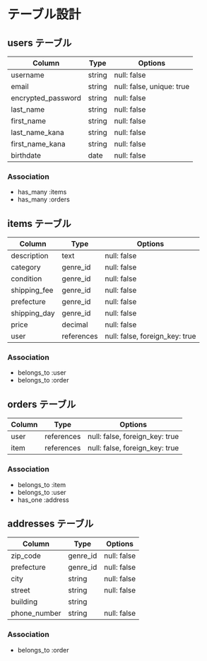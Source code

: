 # テーブル設計

## users テーブル

| Column             | Type   | Options                       |
| ------------------ | ------ | ----------------------------- |
| username           | string | null: false                   |
| email              | string | null: false, unique: true     |
| encrypted_password | string | null: false                   |
| last_name          | string | null: false                   |
| first_name         | string | null: false                   |
| last_name_kana     | string | null: false                   |
| first_name_kana    | string | null: false                   |
| birthdate          | date   | null: false                   |

### Association

- has_many :items
- has_many :orders

## items テーブル

| Column          | Type         | Options                        |
| --------------- | ------------ | ------------------------------ |
| description     | text         | null: false                    |
| category        | genre_id     | null: false                    |
| condition       | genre_id     | null: false                    |
| shipping_fee    | genre_id     | null: false                    |
| prefecture      | genre_id     | null: false                    |
| shipping_day    | genre_id     | null: false                    |
| price           | decimal      | null: false                    |
| user            | references   | null: false, foreign_key: true |

### Association

- belongs_to :user
- belongs_to :order

## orders テーブル

| Column    | Type       | Options                        |
| --------- | ---------- | ------------------------------ |
| user      | references | null: false, foreign_key: true |
| item      | references | null: false, foreign_key: true |


### Association

- belongs_to :item
- belongs_to :user
- has_one :address

## addresses テーブル

| Column       | Type       | Options                        |
| ------------ | ---------- | ------------------------------ |
| zip_code     | genre_id   | null: false                    |
| prefecture   | genre_id   | null: false                    |
| city         | string     | null: false                    |
| street       | string     | null: false                    |
| building     | string     |                                |
| phone_number | string     | null: false                    |


### Association

- belongs_to :order